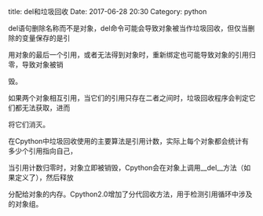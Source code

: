title: del和垃圾回收
Date: 2017-06-28 20:30
Category: python

del语句删除名称而不是对象，del命令可能会导致对象被当作垃圾回收，但仅当删除的变量保存的是引

用对象的最后一个引用，或者无法得到对象时，重新绑定也可能导致对象的引用归零，导致对象被销

毁。

如果两个对象相互引用，当它们的引用只存在二者之间时，垃圾回收程序会判定它们都无法获取，进而

将它们消灭。

在Cpython中垃圾回收使用的主要算法是引用计数，实际上每个对象都会统计有多少个引用指向自己，

当引用计数归零时，对象立即被销毁，Cpython会在对象上调用__del__方法（如果定义了），然后释放

分配给对象的内存。Cpython2.0增加了分代回收方法，用于检测引用循环中涉及的对象组。
